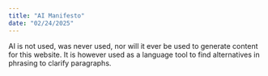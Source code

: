 ```yaml
---
title: "AI Manifesto"
date: "02/24/2025"
---
```


AI is not used, was never used, nor will it ever be used to generate content for this website.
It is however used as a language tool to find alternatives in phrasing to clarify paragraphs.